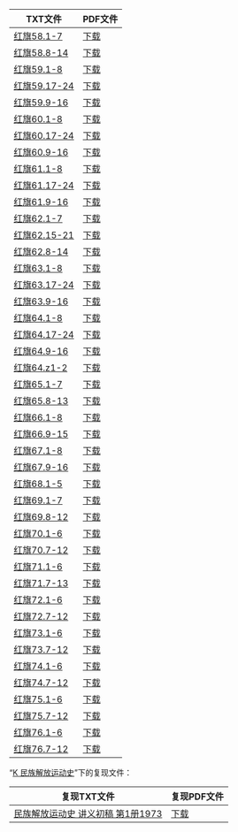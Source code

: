 | TXT文件 | PDF文件 |
| ------- | ------- |
| [红旗58.1-7](%E7%BA%A2%E6%97%9758.1-7.txt) | [下载](%E7%BA%A2%E6%97%9758.1-7.pdf) |
| [红旗58.8-14](%E7%BA%A2%E6%97%9758.8-14.txt) | [下载](%E7%BA%A2%E6%97%9758.8-14.pdf) |
| [红旗59.1-8](%E7%BA%A2%E6%97%9759.1-8.txt) | [下载](%E7%BA%A2%E6%97%9759.1-8.pdf) |
| [红旗59.17-24](%E7%BA%A2%E6%97%9759.17-24.txt) | [下载](%E7%BA%A2%E6%97%9759.17-24.pdf) |
| [红旗59.9-16](%E7%BA%A2%E6%97%9759.9-16.txt) | [下载](%E7%BA%A2%E6%97%9759.9-16.pdf) |
| [红旗60.1-8](%E7%BA%A2%E6%97%9760.1-8.txt) | [下载](%E7%BA%A2%E6%97%9760.1-8.pdf) |
| [红旗60.17-24](%E7%BA%A2%E6%97%9760.17-24.txt) | [下载](%E7%BA%A2%E6%97%9760.17-24.pdf) |
| [红旗60.9-16](%E7%BA%A2%E6%97%9760.9-16.txt) | [下载](%E7%BA%A2%E6%97%9760.9-16.pdf) |
| [红旗61.1-8](%E7%BA%A2%E6%97%9761.1-8.txt) | [下载](%E7%BA%A2%E6%97%9761.1-8.pdf) |
| [红旗61.17-24](%E7%BA%A2%E6%97%9761.17-24.txt) | [下载](%E7%BA%A2%E6%97%9761.17-24.pdf) |
| [红旗61.9-16](%E7%BA%A2%E6%97%9761.9-16.txt) | [下载](%E7%BA%A2%E6%97%9761.9-16.pdf) |
| [红旗62.1-7](%E7%BA%A2%E6%97%9762.1-7.txt) | [下载](%E7%BA%A2%E6%97%9762.1-7.pdf) |
| [红旗62.15-21](%E7%BA%A2%E6%97%9762.15-21.txt) | [下载](%E7%BA%A2%E6%97%9762.15-21.pdf) |
| [红旗62.8-14](%E7%BA%A2%E6%97%9762.8-14.txt) | [下载](%E7%BA%A2%E6%97%9762.8-14.pdf) |
| [红旗63.1-8](%E7%BA%A2%E6%97%9763.1-8.txt) | [下载](%E7%BA%A2%E6%97%9763.1-8.pdf) |
| [红旗63.17-24](%E7%BA%A2%E6%97%9763.17-24.txt) | [下载](%E7%BA%A2%E6%97%9763.17-24.pdf) |
| [红旗63.9-16](%E7%BA%A2%E6%97%9763.9-16.txt) | [下载](%E7%BA%A2%E6%97%9763.9-16.pdf) |
| [红旗64.1-8](%E7%BA%A2%E6%97%9764.1-8.txt) | [下载](%E7%BA%A2%E6%97%9764.1-8.pdf) |
| [红旗64.17-24](%E7%BA%A2%E6%97%9764.17-24.txt) | [下载](%E7%BA%A2%E6%97%9764.17-24.pdf) |
| [红旗64.9-16](%E7%BA%A2%E6%97%9764.9-16.txt) | [下载](%E7%BA%A2%E6%97%9764.9-16.pdf) |
| [红旗64.z1-2](%E7%BA%A2%E6%97%9764.z1-2.txt) | [下载](%E7%BA%A2%E6%97%9764.z1-2.pdf) |
| [红旗65.1-7](%E7%BA%A2%E6%97%9765.1-7.txt) | [下载](%E7%BA%A2%E6%97%9765.1-7.pdf) |
| [红旗65.8-13](%E7%BA%A2%E6%97%9765.8-13.txt) | [下载](%E7%BA%A2%E6%97%9765.8-13.pdf) |
| [红旗66.1-8](%E7%BA%A2%E6%97%9766.1-8.txt) | [下载](%E7%BA%A2%E6%97%9766.1-8.pdf) |
| [红旗66.9-15](%E7%BA%A2%E6%97%9766.9-15.txt) | [下载](%E7%BA%A2%E6%97%9766.9-15.pdf) |
| [红旗67.1-8](%E7%BA%A2%E6%97%9767.1-8.txt) | [下载](%E7%BA%A2%E6%97%9767.1-8.pdf) |
| [红旗67.9-16](%E7%BA%A2%E6%97%9767.9-16.txt) | [下载](%E7%BA%A2%E6%97%9767.9-16.pdf) |
| [红旗68.1-5](%E7%BA%A2%E6%97%9768.1-5.txt) | [下载](%E7%BA%A2%E6%97%9768.1-5.pdf) |
| [红旗69.1-7](%E7%BA%A2%E6%97%9769.1-7.txt) | [下载](%E7%BA%A2%E6%97%9769.1-7.pdf) |
| [红旗69.8-12](%E7%BA%A2%E6%97%9769.8-12.txt) | [下载](%E7%BA%A2%E6%97%9769.8-12.pdf) |
| [红旗70.1-6](%E7%BA%A2%E6%97%9770.1-6.txt) | [下载](%E7%BA%A2%E6%97%9770.1-6.pdf) |
| [红旗70.7-12](%E7%BA%A2%E6%97%9770.7-12.txt) | [下载](%E7%BA%A2%E6%97%9770.7-12.pdf) |
| [红旗71.1-6](%E7%BA%A2%E6%97%9771.1-6.txt) | [下载](%E7%BA%A2%E6%97%9771.1-6.pdf) |
| [红旗71.7-13](%E7%BA%A2%E6%97%9771.7-13.txt) | [下载](%E7%BA%A2%E6%97%9771.7-13.pdf) |
| [红旗72.1-6](%E7%BA%A2%E6%97%9772.1-6.txt) | [下载](%E7%BA%A2%E6%97%9772.1-6.pdf) |
| [红旗72.7-12](%E7%BA%A2%E6%97%9772.7-12.txt) | [下载](%E7%BA%A2%E6%97%9772.7-12.pdf) |
| [红旗73.1-6](%E7%BA%A2%E6%97%9773.1-6.txt) | [下载](%E7%BA%A2%E6%97%9773.1-6.pdf) |
| [红旗73.7-12](%E7%BA%A2%E6%97%9773.7-12.txt) | [下载](%E7%BA%A2%E6%97%9773.7-12.pdf) |
| [红旗74.1-6](%E7%BA%A2%E6%97%9774.1-6.txt) | [下载](%E7%BA%A2%E6%97%9774.1-6.pdf) |
| [红旗74.7-12](%E7%BA%A2%E6%97%9774.7-12.txt) | [下载](%E7%BA%A2%E6%97%9774.7-12.pdf) |
| [红旗75.1-6](%E7%BA%A2%E6%97%9775.1-6.txt) | [下载](%E7%BA%A2%E6%97%9775.1-6.pdf) |
| [红旗75.7-12](%E7%BA%A2%E6%97%9775.7-12.txt) | [下载](%E7%BA%A2%E6%97%9775.7-12.pdf) |
| [红旗76.1-6](%E7%BA%A2%E6%97%9776.1-6.txt) | [下载](%E7%BA%A2%E6%97%9776.1-6.pdf) |
| [红旗76.7-12](%E7%BA%A2%E6%97%9776.7-12.txt) | [下载](%E7%BA%A2%E6%97%9776.7-12.pdf) |

“[K 民族解放运动史](../K%20%E6%B0%91%E6%97%8F%E8%A7%A3%E6%94%BE%E8%BF%90%E5%8A%A8%E5%8F%B2)”下的复现文件：

| 复现TXT文件 | 复现PDF文件 |
| ------- | ------- |
| [民族解放运动史 讲义初稿 第1册1973](../K%20%E6%B0%91%E6%97%8F%E8%A7%A3%E6%94%BE%E8%BF%90%E5%8A%A8%E5%8F%B2/%E6%B0%91%E6%97%8F%E8%A7%A3%E6%94%BE%E8%BF%90%E5%8A%A8%E5%8F%B2%20%E8%AE%B2%E4%B9%89%E5%88%9D%E7%A8%BF%20%E7%AC%AC1%E5%86%8C1973.txt) | [下载](../K%20%E6%B0%91%E6%97%8F%E8%A7%A3%E6%94%BE%E8%BF%90%E5%8A%A8%E5%8F%B2/%E6%B0%91%E6%97%8F%E8%A7%A3%E6%94%BE%E8%BF%90%E5%8A%A8%E5%8F%B2%20%E8%AE%B2%E4%B9%89%E5%88%9D%E7%A8%BF%20%E7%AC%AC1%E5%86%8C1973.pdf) |
